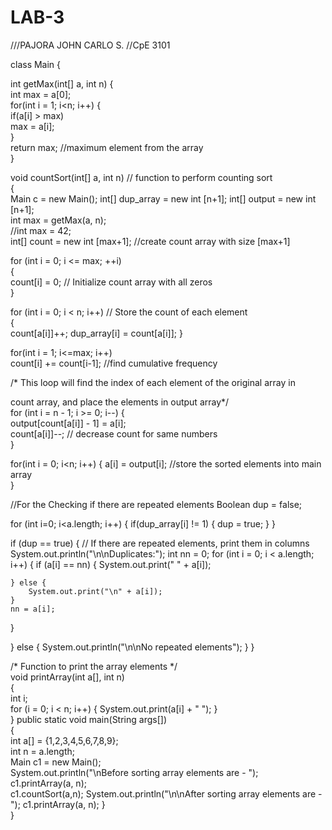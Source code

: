 # LAB-3

///PAJORA JOHN CARLO S.
//CpE 3101

class Main {  
  
int getMax(int[] a, int n) {  
  int max = a[0];  
  for(int i = 1; i<n; i++) {  
      if(a[i] > max)  
         max = a[i];  
  }  
  return max; //maximum element from the array  
}  
  
void countSort(int[] a, int n) // function to perform counting sort  
{  
    Main c = new Main();
    int[] dup_array = new int [n+1];
   int[] output = new int [n+1];  
   int max = getMax(a, n);  
   //int max = 42;  
   int[] count = new int [max+1]; //create count array with size [max+1]  
  
  for (int i = 0; i <= max; ++i)   
  {  
    count[i] = 0; // Initialize count array with all zeros  
  }
  

  for (int i = 0; i < n; i++) // Store the count of each element  
  {  
    count[a[i]]++;
    dup_array[i] = count[a[i]];
  }

  
   for(int i = 1; i<=max; i++)   
      count[i] += count[i-1]; //find cumulative frequency  
      
  /* This loop will find the index of each element of the original array in  
 
count array, and 
   place the elements in output array*/  
  for (int i = n - 1; i >= 0; i--) {  
    output[count[a[i]] - 1] = a[i];  
    count[a[i]]--; // decrease count for same numbers  
}  
  
   for(int i = 0; i<n; i++) {
      a[i] = output[i]; //store the sorted elements into main array  
   }
   
   //For the Checking if there are repeated elements
   Boolean dup = false;
   
   for (int i=0; i<a.length; i++) {
            if(dup_array[i] != 1) {
                dup = true;
            }
       }
        
   if (dup == true) { // If there are repeated elements, print them in columns
       System.out.println("\n\nDuplicates:");
        int nn = 0;
        for (int i = 0; i < a.length; i++)
  {
    if (a[i] == nn) {
        System.out.print(" " + a[i]);

    } else {
        System.out.print("\n" + a[i]);
    }
    nn = a[i];
  }

   }
  else {
       System.out.println("\n\nNo repeated elements");
   }
}  


/* Function to print the array elements */  
void printArray(int a[], int n)  
{  
    int i;  
    for (i = 0; i < n; i++)  {
        System.out.print(a[i] + " "); 
}  
}
public static void main(String args[])  
{  
    int a[] = {1,2,3,4,5,6,7,8,9};  
    int n = a.length;  
    Main c1 = new Main();  
    System.out.println("\nBefore sorting array elements are - ");  
    c1.printArray(a, n);  
    c1.countSort(a,n);
    System.out.println("\n\nAfter sorting array elements are - ");
    c1.printArray(a, n); 
}  
}
